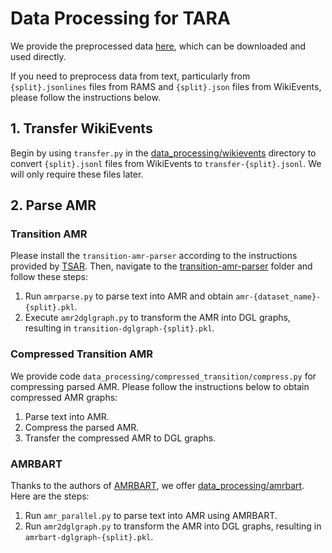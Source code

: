 # Data Processing for TARA

We provide the preprocessed data [here](https://drive.google.com/drive/folders/1R6mIFFtGcF_d-Pjkeu-xPnOWXcp0zKHW?usp=sharing), which can be downloaded and used directly.

If you need to preprocess data from text, particularly from `{split}.jsonlines` files from RAMS and `{split}.json` files from WikiEvents, please follow the instructions below.

## 1. Transfer WikiEvents
Begin by using `transfer.py` in the [data_processing/wikievents](https://github.com/ayyyq/TARA/tree/main/data_processing/wikievents) directory to convert `{split}.jsonl` files from WikiEvents to `transfer-{split}.jsonl`. We will only require these files later.

## 2. Parse AMR

### Transition AMR
Please install the `transition-amr-parser` according to the instructions provided by [TSAR](https://github.com/RunxinXu/TSAR#2-data-preprocessing). Then, navigate to the [transition-amr-parser](https://github.com/RunxinXu/TSAR/blob/main/transition-amr-parser) folder and follow these steps:
1. Run `amrparse.py` to parse text into AMR and obtain `amr-{dataset_name}-{split}.pkl`.
2. Execute `amr2dglgraph.py` to transform the AMR into DGL graphs, resulting in `transition-dglgraph-{split}.pkl`.

### Compressed Transition AMR
We provide code `data_processing/compressed_transition/compress.py` for compressing parsed AMR. Please follow the instructions below to obtain compressed AMR graphs:
1. Parse text into AMR.
2. Compress the parsed AMR.
3. Transfer the compressed AMR to DGL graphs.

### AMRBART
Thanks to the authors of [AMRBART](https://github.com/goodbai-nlp/AMRBART), we offer [data_processing/amrbart](https://github.com/ayyyq/TARA/tree/main/data_processing/amrbart). Here are the steps:
1. Run `amr_parallel.py` to parse text into AMR using AMRBART.
2. Run `amr2dglgraph.py` to transform the AMR into DGL graphs, resulting in `amrbart-dglgraph-{split}.pkl`.
